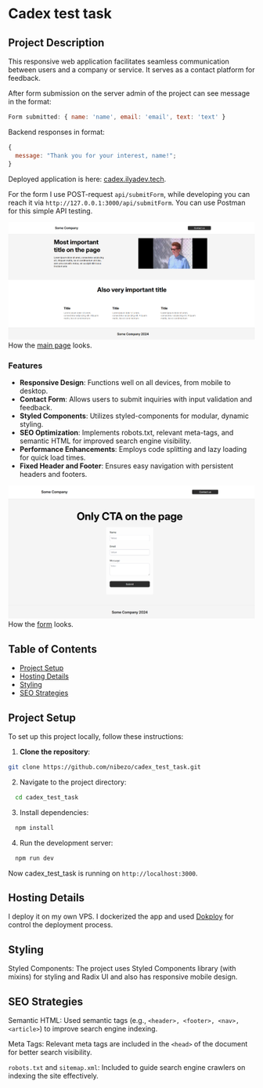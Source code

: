 # Cadex test task

## Project Description

This responsive web application facilitates seamless communication between users and a company or service. It serves as a contact platform for feedback.

After form submission on the server admin of the project can see message in the format:

```js
Form submitted: { name: 'name', email: 'email', text: 'text' }
```

Backend responses in format:

```js
{
  message: "Thank you for your interest, name!";
}
```

Deployed application is here: [cadex.ilyadev.tech](https://cadex.ilyadev.tech/).

For the form I use POST-request `api/submitForm`, while developing you can reach it via `http://127.0.0.1:3000/api/submitForm`. You can use Postman for this simple API testing.

![main](image.png)
How the [main page](https://cadex.ilyadev.tech/) looks.

### Features

- **Responsive Design**: Functions well on all devices, from mobile to desktop.
- **Contact Form**: Allows users to submit inquiries with input validation and feedback.
- **Styled Components**: Utilizes styled-components for modular, dynamic styling.
- **SEO Optimization**: Implements robots.txt, relevant meta-tags, and semantic HTML for improved search engine visibility.
- **Performance Enhancements**: Employs code splitting and lazy loading for quick load times.
- **Fixed Header and Footer**: Ensures easy navigation with persistent headers and footers.

![form](image-1.png)
How the [form](https://cadex.ilyadev.tech/contact) looks.

## Table of Contents

- [Project Setup](#project-setup)
- [Hosting Details](#hosting-details)
- [Styling](#styling)
- [SEO Strategies](#seo-strategies)

## Project Setup

To set up this project locally, follow these instructions:

1. **Clone the repository**:

```bash
git clone https://github.com/nibezo/cadex_test_task.git
```

2. Navigate to the project directory:

```bash
  cd cadex_test_task
```

3. Install dependencies:

```bash
  npm install
```

4. Run the development server:

```bash
  npm run dev
```

Now cadex_test_task is running on `http://localhost:3000`.

## Hosting Details

I deploy it on my own VPS. I dockerized the app and used [Dokploy](https://dokploy.com/) for control the deployment process.

## Styling

Styled Components: The project uses Styled Components library (with mixins) for styling and Radix UI and also has responsive mobile design.

## SEO Strategies

Semantic HTML: Used semantic tags (e.g., `<header>, <footer>, <nav>, <article>`) to improve search engine indexing.

Meta Tags: Relevant meta tags are included in the `<head>` of the document for better search visibility.

`robots.txt` and `sitemap.xml`: Included to guide search engine crawlers on indexing the site effectively.
